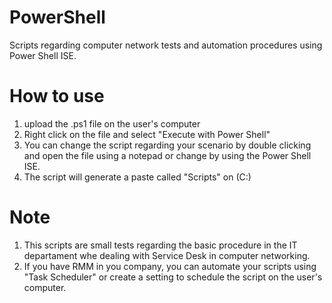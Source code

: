 # PowerShell
Scripts regarding computer network tests and automation procedures using Power Shell ISE.

# How to use
1. upload the .ps1 file on the user's computer
2. Right click on the file and select "Execute with Power Shell"
3. You can change the script regarding your scenario by double clicking and open the file using a notepad or change by using the Power Shell ISE.
4. The script will generate a paste called "Scripts" on (C:)

# Note
1. This scripts are small tests regarding the basic procedure in the IT departament whe dealing with Service Desk in computer networking.
2. If you have RMM in you company, you can automate your scripts using "Task Scheduler" or create a setting to schedule the script on the user's computer.
